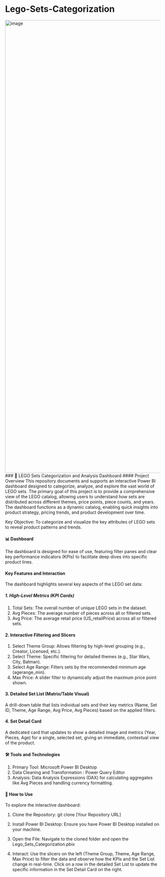 # Lego-Sets-Categorization

<img width="2755" height="1470" alt="image" src="https://github.com/user-attachments/assets/9bb7dd47-4b9e-47a2-b77c-980a4a8c59cf" />
### 🧱 LEGO Sets Categorization and Analysis Dashboard
#### Project Overview
This repository documents and supports an interactive Power BI dashboard designed to categorize, analyze, and explore the vast world of LEGO sets. The primary goal of this project is to provide a comprehensive view of the LEGO catalog, allowing users to understand how sets are distributed across different themes, price points, piece counts, and years.
The dashboard functions as a dynamic catalog, enabling quick insights into product strategy, pricing trends, and product development over time.

Key Objective: To categorize and visualize the key attributes of LEGO sets to reveal product patterns and trends.

#### 📊 Dashboard 
The dashboard is designed for ease of use, featuring filter panes and clear key performance indicators (KPIs) to facilitate deep dives into specific product lines.

#### Key Features and Interaction
The dashboard highlights several key aspects of the LEGO set data:

##### 1. High-Level Metrics (KPI Cards)
1. Total Sets: The overall number of unique LEGO sets in the dataset.
2. Avg Pieces: The average number of pieces across all or filtered sets.
3. Avg Price: The average retail price (US_retailPrice) across all or filtered sets.

#### 2. Interactive Filtering and Slicers
1. Select Theme Group: Allows filtering by high-level grouping (e.g., Creator, Licensed, etc.).
2. Select Theme: Specific filtering for detailed themes (e.g., Star Wars, City, Batman).
3. Select Age Range: Filters sets by the recommended minimum age (agerange_min).
4. Max Price: A slider filter to dynamically adjust the maximum price point shown.

#### 3. Detailed Set List (Matrix/Table Visual) 
A drill-down table that lists individual sets and their key metrics (Name, Set ID, Theme, Age Range, Avg Price, Avg Pieces) based on the applied filters.

#### 4. Set Detail Card
A dedicated card that updates to show a detailed image and metrics (Year, Pieces, Age) for a single, selected set, giving an immediate, contextual view of the product.

#### 🛠️ Tools and Technologies
1. Primary Tool: Microsoft Power BI Desktop
2. Data Cleaning and Transformation : Power Query Editor
3. Analysis: Data Analysis Expressions (DAX) for calculating aggregates like Avg Pieces and handling currency formatting.

#### 🚀 How to Use
To explore the interactive dashboard:

1. Clone the Repository:
git clone [Your Repository URL]

2. Install Power BI Desktop: Ensure you have Power BI Desktop installed on your machine.

3. Open the File: Navigate to the cloned folder and open the Lego_Sets_Categorization.pbix

4. Interact: Use the slicers on the left (Theme Group, Theme, Age Range, Max Price) to filter the data and observe how the KPIs and the Set List change in real-time. Click on a row in the detailed Set List to update the specific information in the Set Detail Card on the right.

